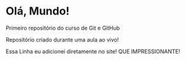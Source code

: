 # Olá, Mundo!
 Primeiro repositório do curso de Git e GitHub

Repositório criado durante uma aula ao vivo!

Essa Linha eu adicionei diretamente no site! QUE IMPRESSIONANTE!

